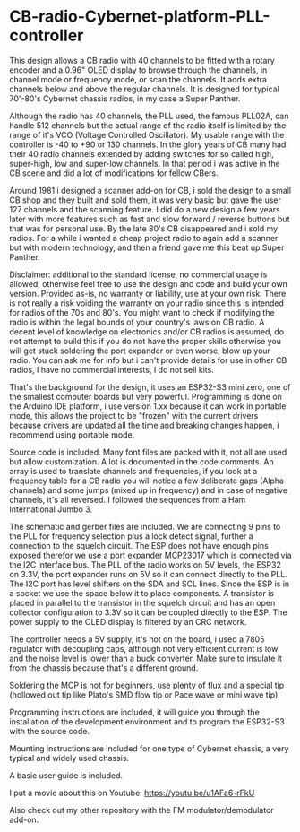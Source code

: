 # CB-radio-Cybernet-platform-PLL-controller

This design allows a CB radio with 40 channels to be fitted with a rotary encoder and a 0.96" OLED display to browse through the channels, in channel mode or frequency mode, or scan the channels. It adds extra channels below and above the regular channels.
It is designed for typical 70'-80's Cybernet chassis radios, in my case a Super Panther.

Although the radio has 40 channels, the PLL used, the famous PLL02A, can handle 512 channels but the actual range of the radio itself is limited by the range of it's VCO (Voltage Controlled Oscillator). My usable range with the controller is -40 to +90 or 130 channels.
In the glory years of CB many had their 40 radio channels extended by adding switches for so called high, super-high, low and super-low channels.
In that period i was active in the CB scene and did a lot of modifications for fellow CBers.

Around 1981 i designed a scanner add-on for CB, i sold the design to a small CB shop and they built and sold them, it was very basic but gave the user 127 channels and the scanning feature.
I did do a new design a few years later with more features such as fast and slow forward / reverse buttons but that was for personal use. By the late 80's CB disappeared and i sold my radios.
For a while i wanted a cheap project radio to again add a scanner but with modern technology, and then a friend gave me this beat up Super Panther.

Disclaimer: additional to the standard license, no commercial usage is allowed, otherwise feel free to use the design and code and build your own version.
Provided as-is, no warranty or liability, use at your own risk. There is not really a risk voiding the warranty on your radio since this is intended for radios of the 70s and 80's. You might want to check if modifying the radio is within the legal bounds of your country's laws on CB radio. A decent level of knowledge on electronics and/or CB radios is assumed, do not attempt to build this if you do not have the proper skills otherwise you will get stuck soldering the port expander or even worse, blow up your radio. You can ask me for info but i can't provide details for use in other CB radios, I have no commercial interests, I do not sell kits.

That's the background for the design, it uses an ESP32-S3 mini zero, one of the smallest computer boards but very powerful.
Programming is done on the Arduino IDE platform, i use version 1.xx because it can work in portable mode, this allows the project to be "frozen" with the current drivers because drivers are updated all the time and breaking changes happen, i recommend using portable mode.

Source code is included.
Many font files are packed with it, not all are used but allow customization.
A lot is documented in the code comments.
An array is used to translate channels and frequencies, if you look at a frequency table for a CB radio you will notice a few deliberate gaps (Alpha channels) and some jumps (mixed up in frequency) and in case of negative channels, it's all reversed. I followed the sequences from a Ham International Jumbo 3.

The schematic and gerber files are included.
We are connecting 9 pins to the PLL for frequency selection plus a lock detect signal, further a connection to the squelch circuit.
The ESP does not have enough pins exposed therefor we use a port expander MCP23017 which is connected via the I2C interface bus.
The PLL of the radio works on 5V levels, the ESP32 on 3.3V, the port expander runs on 5V so it can connect directly to the PLL. The I2C port has level shifters on the SDA and SCL lines.
Since the ESP is in a socket we use the space below it to place components.
A transistor is placed in parallel to the transistor in the squelch circuit and has an open collector configuration to 3.3V so it can be coupled directly to the ESP.
The power supply to the OLED display is filtered by an CRC network.

The controller needs a 5V supply, it's not on the board, i used a 7805 regulator with decoupling caps, although not very efficient current is low and the noise level is lower than a buck converter. Make sure to insulate it from the chassis because that's a different ground.

Soldering the MCP is not for beginners, use plenty of flux and a special tip (hollowed out tip like Plato's SMD flow tip or Pace wave or mini wave tip).

Programming instructions are included, it will guide you through the installation of the development environment and to program the ESP32-S3 with the source code.

Mounting instructions are included for one type of Cybernet chassis, a very typical and widely used chassis.

A basic user guide is included.

I put a movie about this on Youtube: https://youtu.be/u1AFa6-rFkU

Also check out my other repository with the FM modulator/demodulator add-on.

